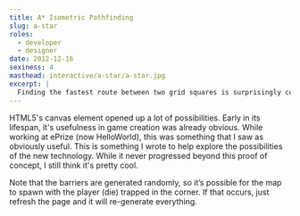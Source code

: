 ```yaml
---
title: A* Isometric Pathfinding
slug: a-star
roles:
  - developer
  - designer
date: 2012-12-16
sexiness: 4
masthead: interactive/a-star/a-star.jpg
excerpt: |
  Finding the fastest route between two grid squares is surprisingly complicated.
---
```


HTML5's canvas element opened up a lot of possibilities.  Early in its lifespan, it's usefulness in game creation was already obvious.  While working at ePrize (now HelloWorld), this was something that I saw as obviously useful.  This is something I wrote to help explore the possibilities of the new technology.  While it never progressed beyond this proof of concept, I still think it's pretty cool.

Note that the barriers are generated randomly, so it’s possible for the map to spawn with the player (die) trapped in the corner.  If that occurs, just refresh the page and it will re-generate everything.
